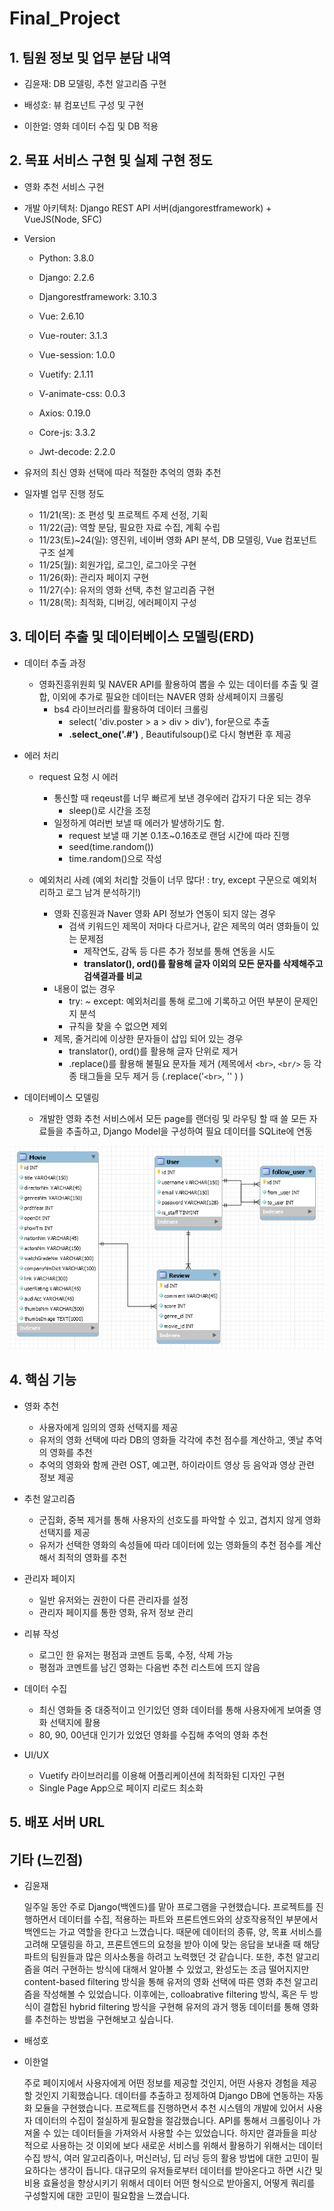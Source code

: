 # Final_Project



## 1. 팀원 정보 및 업무 분담 내역

- 김윤재: DB 모델링, 추천 알고리즘 구현

- 배성호: 뷰 컴포넌트 구성 및 구현

- 이한얼: 영화 데이터 수집 및 DB 적용

  

## 2. 목표 서비스 구현 및 실제 구현 정도

- 영화 추천 서비스 구현

- 개발 아키텍처: Django REST API 서버(djangorestframework) + VueJS(Node, SFC)

- Version

  - Python: 3.8.0

  - Django: 2.2.6
  - Djangorestframework: 3.10.3
  - Vue: 2.6.10
  - Vue-router: 3.1.3
  - Vue-session: 1.0.0
  - Vuetify: 2.1.11
  - V-animate-css: 0.0.3
  - Axios: 0.19.0
  - Core-js: 3.3.2
  - Jwt-decode: 2.2.0

- 유저의 최신 영화 선택에 따라 적절한 추억의 영화 추천

- 일자별 업무 진행 정도

  - 11/21(목): 조 편성 및 프로젝트 주제 선정, 기획
  - 11/22(금): 역할 분담, 필요한 자료 수집, 계획 수립
  - 11/23(토)~24(일): 영진위, 네이버 영화 API 분석, DB 모델링, Vue 컴포넌트 구조 설계
  - 11/25(월): 회원가입, 로그인, 로그아웃 구현
  - 11/26(화): 관리자 페이지 구현
  - 11/27(수): 유저의 영화 선택, 추천 알고리즘 구현
  - 11/28(목): 최적화, 디버깅, 에러페이지 구성



## 3. 데이터 추출 및 데이터베이스 모델링(ERD)

- 데이터 추출 과정 

  - 영화진흥위원회 및 NAVER API를 활용하여 뽑을 수 있는 데이터를 추출 및 결합, 이외에 추가로 필요한 데이터는 NAVER 영화 상세페이지 크롤링
    - bs4 라이브러리를 활용하여 데이터 크롤링
      - select( 'div.poster > a > div > div'),   for문으로 추출
      - **.select_one('.#')** , Beautifulsoup()로 다시 형변환 후 제공

- 에러 처리

  - request 요청 시 에러
    - 통신할 때 reqeust를 너무 빠르게 보낸 경우에러 갑자기 다운 되는 경우
      - sleep()로 시간을 조정
    - 일정하게 여러번 보낼 때 에러가 발생하기도 함.
      -  request 보낼 때 기본 0.1초~0.16초로 랜덤 시간에 따라 진행
        - seed(time.random())
        - time.random()으로 작성

  - 예외처리 사례 (예외 처리할 것들이 너무 많다! : try, except 구문으로 예외처리하고 로그 남겨 분석하기!)
    - 영화 진흥원과 Naver 영화 API 정보가 연동이 되지 않는 경우
      - 검색 키워드인 제목이 저마다 다르거나, 같은 제목의 여러 영화들이 있는 문제점
        - 제작연도, 감독 등 다른 추가 정보를 통해 연동을 시도
        - **translator(), ord()를 활용해 글자 이외의 모든 문자를 삭제해주고 검색결과를 비교**
    - 내용이 없는 경우
      - try: ~ except: 예외처리를 통해 로그에 기록하고 어떤 부분이 문제인지 분석
      - 규칙을 찾을 수 없으면 제외
    - 제목, 줄거리에 이상한 문자들이 삽입 되어 있는 경우
      - translator(), ord()를 활용해 글자 단위로 제거
      - .replace()를 활용해 불필요 문자들 제거 (제목에서 `<br>`, `<br/>` 등 각종 태그들을 모두 제거  등 (.replace('`<br>`, '' ) )

- 데이터베이스 모델링

  - 개발한 영화 추천 서비스에서 모든 page를 랜더링 및 라우팅 할 때 쓸 모든 자료들을 추출하고, Django Model을  구성하여 필요 데이터를 SQLite에 연동

![](./img/ERD.PNG)



## 4. 핵심 기능

- 영화 추천

  - 사용자에게 임의의 영화 선택지를 제공
  - 유저의 영화 선택에 따라 DB의 영화들 각각에 추천 점수를 계산하고, 옛날 추억의 영화를 추천
  - 추억의 영화와 함께 관련 OST, 예고편, 하이라이트 영상 등 음악과 영상 관련 정보 제공 

- 추천 알고리즘

  - 군집화, 중복 제거를 통해 사용자의 선호도를 파악할 수 있고, 겹치지 않게 영화 선택지를 제공
  - 유저가 선택한 영화의 속성들에 따라 데이터에 있는 영화들의 추천 점수를 계산해서 최적의 영화를 추천

- 관리자 페이지

  - 일반 유저와는 권한이 다른 관리자를 설정
  - 관리자 페이지를 통한 영화, 유저 정보 관리

- 리뷰 작성

  - 로그인 한 유저는 평점과 코멘트 등록, 수정, 삭제 가능
  - 평점과 코멘트를 남긴 영화는 다음번 추천 리스트에 뜨지 않음

- 데이터 수집

  - 최신 영화들 중 대중적이고 인기있던 영화 데이터를 통해 사용자에게 보여줄 영화 선택지에 활용
  - 80, 90, 00년대 인기가 있었던 영화를 수집해 추억의 영화 추천

- UI/UX

  - Vuetify 라이브러리를 이용해 어플리케이션에 최적화된 디자인 구현
  - Single Page App으로 페이지 리로드 최소화

  

## 5. 배포 서버 URL



## 기타 (느낀점)

- 김윤재

   일주일 동안 주로 Django(백엔드)를 맡아 프로그램을 구현했습니다. 프로젝트를 진행하면서 데이터를 수집, 적용하는 파트와 프론트엔드와의 상호작용적인 부분에서 백엔드는 가교 역할을 한다고 느꼈습니다. 때문에 데이터의 종류, 양, 목표 서비스를 고려해 모델링을 하고, 프론트엔드의 요청을 받아 이에 맞는 응답을 보내줄 때 해당 파트의 팀원들과 많은 의사소통을 하려고 노력했던 것 같습니다. 또한, 추천 알고리즘을 여러 구현하는 방식에 대해서 알아볼 수 있었고, 완성도는 조금 떨어지지만 content-based filtering 방식을 통해 유저의 영화 선택에 따른 영화 추천 알고리즘을 작성해볼 수 있었습니다. 이후에는, colloabrative filtering 방식, 혹은 두 방식이 결합된 hybrid filtering 방식을 구현해 유저의 과거 행동 데이터를 통해 영화를 추천하는 방법을 구현해보고 싶습니다.

- 배성호

- 이한얼

  주로 페이지에서 사용자에게 어떤 정보를 제공할 것인지, 어떤 사용자 경험을 제공할 것인지 기획했습니다. 데이터를 추출하고 정제하여 Django DB에 연동하는 자동화 모듈을 구현했습니다. 프로젝트를 진행하면서 추천 시스템의 개발에 있어서 사용자 데이터의 수집이 절실하게 필요함을 절감했습니다. API를 통해서 크롤링이나 가져올 수 있는 데이터들을 가져와서 사용할 수는 있었습니다. 하지만 결과들을 피상적으로 사용하는 것 이외에 보다 새로운 서비스를 위해서 활용하기 위해서는 데이터 수집 방식, 여러 알고리즘이나, 머신러닝, 딥 러닝 등의 활용 방법에 대한 고민이 필요하다는 생각이 듭니다. 대규모의 유저들로부터 데이터를 받아온다고 하면 시간 및 비용 효율성을 향상시키기 위해서 데이터 어떤 형식으로 받아올지, 어떻게 쿼리를 구성할지에 대한 고민이 필요함을 느꼈습니다.